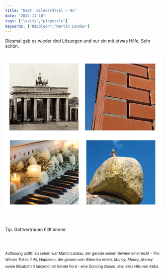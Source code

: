 ```yaml
---
title: "Dept. Bilderrätsel – 91"
date: "2024-11-10"
tags: ["levity","picpuzzle"]
keywords: ["Napoleon","Martin Landau"]
---
```

Diesmal gab es wieder drei Lösungen und nur ein mit etwas Hilfe. Sehr schön. 


<br/>

<img  src="/assets/img/picpuzzle/picpuzzle91.webp" alt="Bilderrätsel91">

<br/>
<br/>
<br/>

Tip: Gottvertrauen hilft immer.

<br/>
<br/>

<sup>Auflösung pz90: Zu sehen war Martin Landau, der gerade seinen Gewinn einstreicht - <i>The Winner Takes It All</i>, Napoleon, der gerade sein <i>Waterloo</i> erlebt, <i>Money, Money, Money</i> sowie Elizabath II tanzend mit Gerald Ford - eine <i>Dancing Queen</i>, also alles Hits von Abba.
<sup>